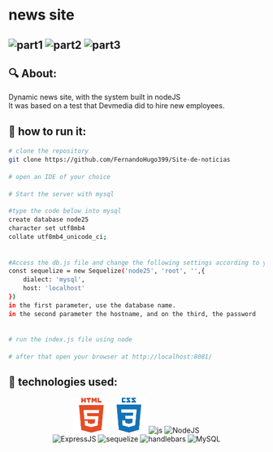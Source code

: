 # news site
![part1](https://user-images.githubusercontent.com/87580316/139319097-5689657e-7f42-4a35-ba9f-29bb316807c6.jpg)
![part2](https://user-images.githubusercontent.com/87580316/139319547-dc223672-f38d-4743-a341-1eaf12048832.jpg)
![part3](https://user-images.githubusercontent.com/87580316/139319415-86030449-1df6-465f-9ca7-0a0b2444cef7.jpg)
 ---

## :mag: About: 
Dynamic news site, with the system built in nodeJS
<br>
It was based on a test that Devmedia did to hire new employees.


## 👷 how to run it:
```bash
# clone the repository
git clone https://github.com/FernandoHugo399/Site-de-noticias

# open an IDE of your choice

# Start the server with mysql

#type the code below into mysql
create database node25
character set utf8mb4
collate utf8mb4_unicode_ci; 


#Access the db.js file and change the following settings according to your server
const sequelize = new Sequelize('node25', 'root', '',{
    dialect: 'mysql',
    host: 'localhost'
})
in the first parameter, use the database name.
in the second parameter the hostname, and on the third, the password


# run the index.js file using node

# after that open your browser at http://localhost:8081/

```



## :rocket: technologies used:
<p align="center">
<img src="https://github.com/devicons/devicon/blob/master/icons/html5/html5-plain-wordmark.svg" alt="html5"  width="70" height="70"/>
<img src="https://github.com/devicons/devicon/blob/master/icons/css3/css3-plain-wordmark.svg" alt="css3" width="70" height="70"/>
<img src="https://cdn.jsdelivr.net/gh/devicons/devicon/icons/javascript/javascript-original.svg" alt="js" width="70" height="70"/>
<img src="https://cdn.jsdelivr.net/gh/devicons/devicon/icons/nodejs/nodejs-original.svg" alt="NodeJS" width="70" height="70"/>
 <br>
<img src="https://cdn.jsdelivr.net/gh/devicons/devicon/icons/express/express-original.svg" alt="ExpressJS" width="70" height="70"/>  
<img src="https://cdn.jsdelivr.net/gh/devicons/devicon/icons/sequelize/sequelize-original.svg" alt="sequelize" width="70" height="70"/>
<img src="https://cdn.jsdelivr.net/gh/devicons/devicon/icons/handlebars/handlebars-original.svg" alt="handlebars" width="70" height="70"/>
<img src="https://cdn.jsdelivr.net/gh/devicons/devicon/icons/mysql/mysql-original.svg" alt="MySQL" width="70" height="70"/>
 
